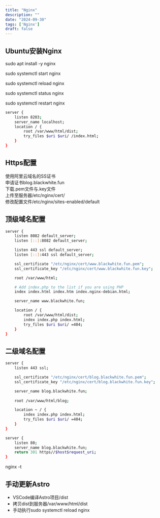 ```yaml
---
title: "Nginx"
description: ""
date: "2024-09-30"
tags: ['Nginx']
draft: false
---
```


## Ubuntu安装Nginx

sudo apt install -y nginx  

sudo systemctl start nginx  

sudo systemctl reload nginx  

sudo systemctl status nginx  

sudo systemctl restart nginx  

~~~sh
server {
    listen 8203;
    server_name localhost;
    location / {
        root /var/www/html/dist;
        try_files $uri $uri/ /index.html;
    }
}
~~~

## Https配置

使用阿里云域名的SS证书  
申请证书blog.blackwhite.fun  
下载.pem文件与.key文件  
上传至服务器/etc/nginx/cert/  
修改配置文件/etc/nginx/sites-enabled/default  

## 顶级域名配置  

~~~sh
server {
    listen 8082 default_server;
    listen [::]:8082 default_server;

    listen 443 ssl default_server;
    listen [::]:443 ssl default_server;

    ssl_certificate "/etc/nginx/cert/www.blackwhite.fun.pem";  
    ssl_certificate_key "/etc/nginx/cert/www.blackwhite.fun.key";

    root /var/www/html;

    # Add index.php to the list if you are using PHP
    index index.html index.htm index.nginx-debian.html;

    server_name www.blackwhite.fun;

    location / {
        root /var/www/html/dist;
        index index.php index.html;
        try_files $uri $uri/ =404;
    }
}
~~~

## 二级域名配置  

~~~sh
server {
    listen 443 ssl;

    ssl_certificate "/etc/nginx/cert/blog.blackwhite.fun.pem";  
    ssl_certificate_key "/etc/nginx/cert/blog.blackwhite.fun.key";

    server_name blog.blackwhite.fun;
    
    root /var/www/html/blog;

    location ~ / {
        index index.php index.html;
        try_files $uri $uri/ =404;
    }
}

server {
    listen 80;
    server_name blog.blackwhite.fun;
    return 301 https//$host$request_uri;
}
~~~

nginx -t  

## 手动更新Astro

* VSCode编译Astro项目/dist
* 拷贝dist到服务器/var/www/html/dist
* 手动执行sudo systemctl reload nginx  
